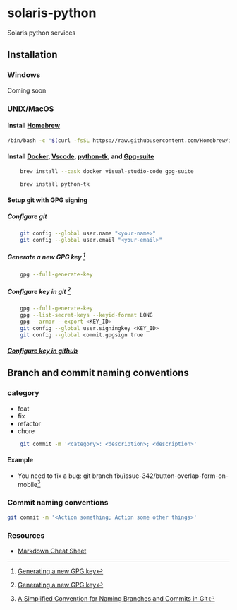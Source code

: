 # solaris-python

Solaris python services

## Installation

### Windows

Coming soon

### UNIX/MacOS

#### Install [Homebrew](https://brew.sh/)

```sh
/bin/bash -c "$(curl -fsSL https://raw.githubusercontent.com/Homebrew/install/HEAD/install.sh)"
```

#### Install [Docker](https://docs.docker.com/), [Vscode](https://code.visualstudio.com/docs), [python-tk](https://docs.python.org/es/3/library/tkinter.html), and [Gpg-suite](https://gpgtools.org/)

```sh
    brew install --cask docker visual-studio-code gpg-suite
```

```sh
    brew install python-tk
```

#### Setup git with GPG signing

##### Configure git

```sh
    git config --global user.name "<your-name>"
    git config --global user.email "<your-email>"
```

##### Generate a new GPG key [^1]

```sh
    gpg --full-generate-key
```

##### Configure key in git [^1]

```sh
    gpg --full-generate-key
    gpg --list-secret-keys --keyid-format LONG
    gpg --armor --export <KEY_ID>
    git config --global user.signingkey <KEY_ID>
    git config --global commit.gpgsign true
```

##### [Configure key in github](https://docs.github.com/en/authentication/managing-commit-signature-verification/adding-a-gpg-key-to-your-github-account)

[^1]: [Generating a new GPG key](https://docs.github.com/en/authentication/managing-commit-signature-verification/generating-a-new-gpg-key)

## Branch and commit naming conventions

### category

- feat
- fix
- refactor
- chore

```sh
    git commit -m '<category>: <description>; <description>'
```

#### Example

- You need to fix a bug: git branch fix/issue-342/button-overlap-form-on-mobile[^4]
  
[^4]: [A Simplified Convention for Naming Branches and Commits in Git](https://dev.to/varbsan/a-simplified-convention-for-naming-branches-and-commits-in-git-il4)

### Commit naming conventions

```sh
git commit -m '<Action something; Action some other things>'
```

### Resources

- [Markdown Cheat Sheet](https://www.markdownguide.org/cheat-sheet/)
